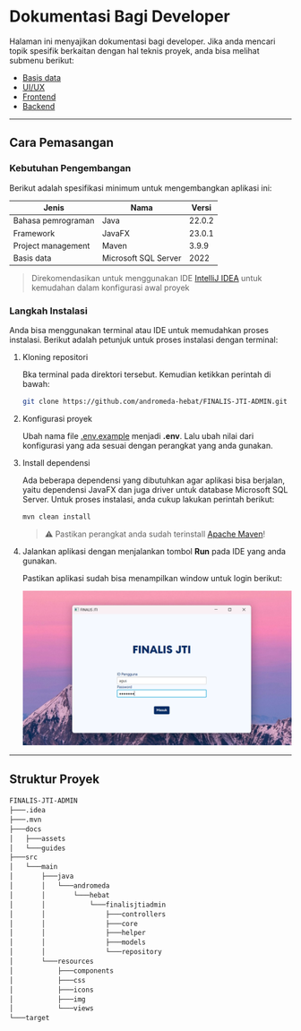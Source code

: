 # Dokumentasi Bagi Developer

Halaman ini menyajikan dokumentasi bagi developer. Jika anda mencari topik spesifik berkaitan dengan hal teknis proyek, anda bisa melihat submenu berikut:
- [Basis data](database.md)
- [UI/UX](ui-ux.md)
- [Frontend](frontend.md)
- [Backend](backend.md)

---

## Cara Pemasangan

### Kebutuhan Pengembangan
Berikut adalah spesifikasi minimum untuk mengembangkan aplikasi ini: 

| Jenis              | Nama                 | Versi  |
|--------------------|----------------------|--------|
| Bahasa pemrograman | Java                 | 22.0.2 |
| Framework          | JavaFX               | 23.0.1 |
| Project management | Maven                | 3.9.9  |
| Basis data         | Microsoft SQL Server | 2022   |
> Direkomendasikan untuk menggunakan IDE [IntelliJ IDEA](https://www.jetbrains.com/idea/) untuk kemudahan dalam konfigurasi awal proyek

### Langkah Instalasi

Anda bisa menggunakan terminal atau IDE untuk memudahkan proses instalasi. Berikut adalah petunjuk untuk proses instalasi dengan terminal:
1. Kloning repositori

   Bka terminal pada direktori tersebut. Kemudian ketikkan perintah di bawah:
    ```bash
    git clone https://github.com/andromeda-hebat/FINALIS-JTI-ADMIN.git
    ```
   
2. Konfigurasi proyek

   Ubah nama file [.env.example](../../../.env.example) menjadi **.env**. Lalu ubah nilai dari konfigurasi yang ada sesuai dengan perangkat yang anda gunakan.

3. Install dependensi

   Ada beberapa dependensi yang dibutuhkan agar aplikasi bisa berjalan, yaitu dependensi JavaFX dan juga driver untuk database Microsoft SQL Server. Untuk proses instalasi, anda cukup lakukan perintah berikut:

   ```bash
   mvn clean install   
   ```
   > ⚠️ Pastikan perangkat anda sudah terinstall [Apache Maven](https://maven.apache.org/)!
4. Jalankan aplikasi dengan menjalankan tombol **Run** pada IDE yang anda gunakan. 

   Pastikan aplikasi sudah bisa menampilkan window untuk login berikut:

   ![Tampilan login](../../assets/demo-login-window.png)
   

---

## Struktur Proyek

```bash
FINALIS-JTI-ADMIN
├───.idea
├───.mvn
├───docs
│   ├───assets
│   └───guides
├───src
│   └───main
│       ├───java
│       │   └───andromeda
│       │       └───hebat
│       │           └───finalisjtiadmin
│       │               ├───controllers
│       │               ├───core
│       │               ├───helper
│       │               ├───models
│       │               └───repository
│       └───resources
│           ├───components
│           ├───css
│           ├───icons
│           ├───img
│           └───views
└───target

```